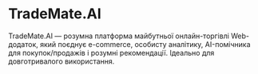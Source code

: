 # TradeMate.AI
TradeMate.AI — розумна платформа майбутньої онлайн-торгівлі Web-додаток, який поєднує e-commerce, особисту аналітику, AI-помічника для покупок/продажів і розумні рекомендації. Ідеально для довготривалого використання.
